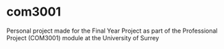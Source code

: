 # com3001
Personal project made for the Final Year Project as part of the Professional Project (COM3001) module at the University of Surrey
